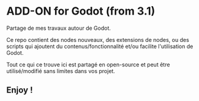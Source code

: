 # ADD-ON for Godot (from 3.1)
Partage de mes travaux autour de Godot.

Ce repo contient des nodes nouveaux, des extensions de nodes, ou des scripts qui ajoutent du contenus/fonctionnalité et/ou facilite l'utilisation de Godot.

Tout ce qui ce trouve ici est partagé en open-source et peut être utilisé/modifié sans limites dans vos projet.

## Enjoy !
